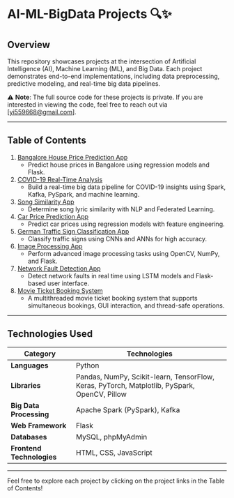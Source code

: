 # AI-ML-BigData Projects 🔍✨

## Overview

This repository showcases projects at the intersection of Artificial Intelligence (AI), Machine Learning (ML), and Big Data. Each project demonstrates end-to-end implementations, including data preprocessing, predictive modeling, and real-time big data pipelines.

⚠️ **Note**: The full source code for these  projects is private. If you are interested in viewing the code, feel free to reach out via [yi559668@gmail.com].

---

## Table of Contents

1. [Bangalore House Price Prediction App](./Bangalore_House_price_prediction_app)
   - Predict house prices in Bangalore using regression models and Flask.
2. [COVID-19 Real-Time Analysis](./covid-19-real-time-analysis)
   - Build a real-time big data pipeline for COVID-19 insights using Spark, Kafka, PySpark, and machine learning.
3. [Song Similarity App](./Song_similarity_app)
   - Determine song lyric similarity with NLP and Federated Learning.
4. [Car Price Prediction App](./Car_price_prediction_app)
   - Predict car prices using regression models with feature engineering.
5. [German Traffic Sign Classification App](./German_traffic_sign_recognition_app)
   - Classify traffic signs using CNNs and ANNs for high accuracy.
6. [Image Processing App](./ImageProcessingApp)
   - Perform advanced image processing tasks using OpenCV, NumPy, and Flask.
7. [Network Fault Detection App](./Network_Fault_Detection_App)
   - Detect network faults in real time using LSTM models and Flask-based user interface.
8. [Movie Ticket Booking System](./MovieTicketBooking)
   - A multithreaded movie ticket booking system that supports simultaneous bookings, GUI interaction, and thread-safe operations.

---

## Technologies Used

| **Category**             | **Technologies**                                                                                      |
|--------------------------|------------------------------------------------------------------------------------------------------|
| **Languages**            | Python                                                                                              |
| **Libraries**            | Pandas, NumPy, Scikit-learn, TensorFlow, Keras, PyTorch, Matplotlib, PySpark, OpenCV, Pillow        |
| **Big Data Processing**  | Apache Spark (PySpark), Kafka                                                                        |
| **Web Framework**        | Flask                                                                                               |
| **Databases**            | MySQL, phpMyAdmin                                                                                   |
| **Frontend Technologies**| HTML, CSS, JavaScript                                                                               |

---

Feel free to explore each project by clicking on the project links in the Table of Contents!
